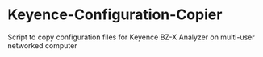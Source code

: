 # Keyence-Configuration-Copier
Script to copy configuration files for Keyence BZ-X Analyzer on multi-user networked computer
